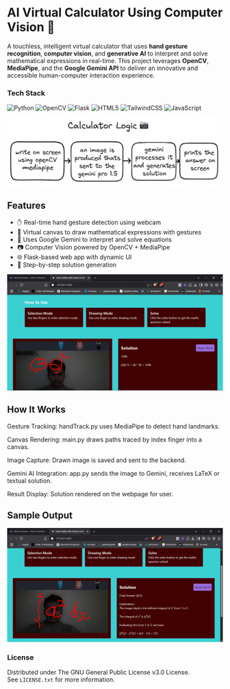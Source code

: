 # AI Virtual Calculator Using Computer Vision 📸

A touchless, intelligent virtual calculator that uses **hand gesture recognition**, **computer vision**, and **generative AI** to interpret and solve mathematical expressions in real-time. This project leverages **OpenCV**, **MediaPipe**, and the **Google Gemini API** to deliver an innovative and accessible human-computer interaction experience.

### Tech Stack

![Python](https://img.shields.io/badge/python-3670A0?style=for-the-badge&logo=python&logoColor=ffdd54)
![OpenCV](https://img.shields.io/badge/opencv-%23white.svg?style=for-the-badge&logo=opencv&logoColor=white)
![Flask](https://img.shields.io/badge/flask-%23000.svg?style=for-the-badge&logo=flask&logoColor=white)
![HTML5](https://img.shields.io/badge/html5-%23E34F26.svg?style=for-the-badge&logo=html5&logoColor=white)
![TailwindCSS](https://img.shields.io/badge/tailwindcss-%2338B2AC.svg?style=for-the-badge&logo=tailwind-css&logoColor=white)
![JavaScript](https://img.shields.io/badge/javascript-%23323330.svg?style=for-the-badge&logo=javascript&logoColor=%23F7DF1E)


![image](https://github.com/Punitpawar5/AI-virtual-calculator/blob/main/project/assets/aiimage.png)

## Features

- ✋ Real-time hand gesture detection using webcam
- 🎨 Virtual canvas to draw mathematical expressions with gestures
- 🤖 Uses Google Gemini to interpret and solve equations
- 📷 Computer Vision powered by OpenCV + MediaPipe
- 🌐 Flask-based web app with dynamic UI
- 📩 Step-by-step solution generation

![image](https://github.com/Punitpawar5/AI-virtual-calculator/blob/main/project/assets/Screenshot%20(249).png)

## How It Works
Gesture Tracking: handTrack.py uses MediaPipe to detect hand landmarks.

Canvas Rendering: main.py draws paths traced by index finger into a canvas.

Image Capture: Drawn image is saved and sent to the backend.

Gemini AI Integration: app.py sends the image to Gemini, receives LaTeX or textual solution.

Result Display: Solution rendered on the webpage for user.

## Sample Output

![image](https://github.com/Punitpawar5/AI-virtual-calculator/blob/main/project/assets/Screenshot%20(250).png)


### License

Distributed under The GNU General Public License v3.0 License.<br>
See `LICENSE.txt` for more information.
